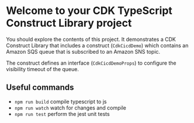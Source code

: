 # Welcome to your CDK TypeScript Construct Library project

You should explore the contents of this project. It demonstrates a CDK Construct Library that includes a construct (`CdkCicdDemo`)
which contains an Amazon SQS queue that is subscribed to an Amazon SNS topic.

The construct defines an interface (`CdkCicdDemoProps`) to configure the visibility timeout of the queue.

## Useful commands

* `npm run build`   compile typescript to js
* `npm run watch`   watch for changes and compile
* `npm run test`    perform the jest unit tests
